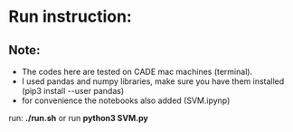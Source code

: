 # Run instruction:
## Note: 
- The codes here are tested on CADE mac machines (terminal).
- I used pandas and numpy libraries, make sure you have them installed (pip3 install --user pandas)
- for convenience the notebooks also added (SVM.ipynp)

run: **./run.sh**
or run **python3 SVM.py**
